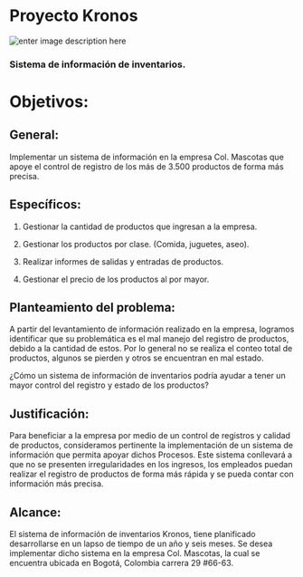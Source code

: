 # Proyecto Kronos
   

![enter image description here](https://lh3.googleusercontent.com/XS1L5lEHeI-4PeCUM6qFI_XZ4ObOnSN5wSQVgN_OL3hDVPn0kFxrGZ4F3DivdIFb1FsJrHNPc8U)
### Sistema de información de inventarios.


# Objetivos:


## General:

Implementar un sistema de información en la empresa Col. Mascotas que apoye el control de
registro de los más de 3.500 productos de forma más precisa.

## Específicos: 

1. Gestionar la cantidad de productos que ingresan a la empresa.

2. Gestionar los productos por clase. (Comida, juguetes, aseo).

3. Realizar informes de salidas y entradas de productos.

4. Gestionar el precio de los productos al por mayor.

## Planteamiento del problema: 

A partir del levantamiento de información realizado en la empresa, logramos identificar que su problemática es el mal manejo del registro de productos, debido a la cantidad de estos. Por lo general no se realiza el conteo total de productos, algunos se pierden y otros se encuentran en mal estado.

¿Cómo un sistema de información de inventarios podría ayudar a tener un mayor control del registro y estado de los productos?

## Justificación: 

Para beneficiar a la empresa por medio de un control de registros y calidad de productos, consideramos pertinente la implementación de un sistema de información que permita apoyar dichos Procesos.
Este sistema conllevará a que no se presenten irregularidades en los ingresos, los empleados puedan realizar el registro de productos de forma más rápida y se pueda contar con información más precisa.

## Alcance:

El sistema de información de inventarios Kronos, tiene planificado desarrollarse en un lapso de tiempo de un año y seis meses.
Se desea implementar dicho sistema en la empresa Col. Mascotas, la cual se encuentra ubicada en Bogotá, Colombia carrera 29 #66-63.
